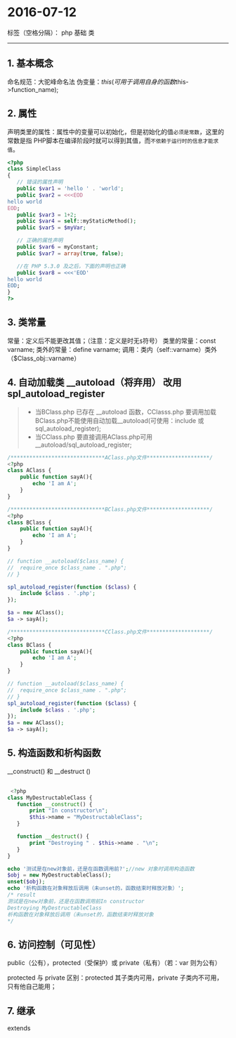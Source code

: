 # 2016-07-12
标签（空格分隔）： php 基础 类

---
## 1. 基本概念
命名规范：大驼峰命名法
伪变量：$this(可用于调用自身的函数$this->function_name);

## 2. 属性
声明类里的属性：属性中的变量可以初始化，但是初始化的值`必须是常数`，这里的常数是指 PHP脚本在编译阶段时就可以得到其值，而`不依赖于运行时的信息才能求值`。

```php
<?php
class SimpleClass
{
   // 错误的属性声明
   public $var1 = 'hello ' . 'world';
   public $var2 = <<<EOD
hello world
EOD;
   public $var3 = 1+2;
   public $var4 = self::myStaticMethod();
   public $var5 = $myVar;

   // 正确的属性声明
   public $var6 = myConstant;
   public $var7 = array(true, false);

   //在 PHP 5.3.0 及之后，下面的声明也正确
   public $var8 = <<<'EOD'
hello world
EOD;
}
?>
```

## 3. 类常量
常量：定义后不能更改其值；（注意：定义是时无`$`符号）
类里的常量：const varname;
类外的常量：define varname;
调用：类内（self::varname）类外（$Class_obj::varname）

## 4. 自动加载类  __autoload（将弃用） 改用 spl_autoload_register
> * 当BClass.php 已存在 __autoload 函数，CClasss.php 要调用加载BClass.php不能使用自动加载__autoload(可使用：include 或 sql_autoload_register);
> * 当CClass.php 要直接调用AClass.php可用__autoload/sql_autoload_register;

```php
/******************************AClass.php文件********************/
<?php
class AClass {
	public function sayA(){
		echo 'I am A';
	}
}

/******************************BClass.php文件********************/
<?php
class BClass {
	public function sayA(){
		echo 'I am A';
	}
}

// function __autoload($class_name) {
// 	require_once $class_name . ".php";
// }

spl_autoload_register(function ($class) {
    include $class . '.php';
});

$a = new AClass();
$a -> sayA();

/******************************CClass.php文件********************/
<?php
class BClass {
	public function sayA(){
		echo 'I am A';
	}
}

// function __autoload($class_name) {
// 	require_once $class_name . ".php";
// }
spl_autoload_register(function ($class) {
    include $class . '.php';
});
$a = new AClass();
$a -> sayA();

```

## 5. 构造函数和析构函数
 __construct() 和 __destruct ()
 
```php
 
 <?php
class MyDestructableClass {
   function __construct() {
       print "In constructor\n";
       $this->name = "MyDestructableClass";
   }

   function __destruct() {
       print "Destroying " . $this->name . "\n";
   }
}

echo '测试是在new对象前，还是在函数调用前?';//new 对象时调用构造函数
$obj = new MyDestructableClass();
unset($obj);
echo '析构函数在对象释放后调用（未unset的，函数结束时释放对象）';
/* result
测试是在new对象前，还是在函数调用前In constructor
Destroying MyDestructableClass
析构函数在对象释放后调用（未unset的，函数结束时释放对象
*/

```

## 6. 访问控制（可见性）
 public（公有），protected（受保护）或 private（私有）（若：var 则为公有）
 
 protected 与 private 区别：protected 其子类内可用，private 子类内不可用，只有他自己能用；
 
## 7. 继承
 extends 